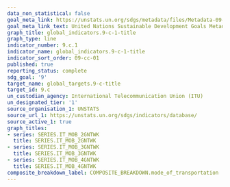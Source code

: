 ```yaml
---
data_non_statistical: false
goal_meta_link: https://unstats.un.org/sdgs/metadata/files/Metadata-09-0C-01.pdf
goal_meta_link_text: United Nations Sustainable Development Goals Metadata (pdf 663kB)
graph_title: global_indicators.9-c-1-title
graph_type: line
indicator_number: 9.c.1
indicator_name: global_indicators.9-c-1-title
indicator_sort_order: 09-cc-01
published: true
reporting_status: complete
sdg_goal: '9'
target_name: global_targets.9-c-title
target_id: 9.c
un_custodian_agency: International Telecommunication Union (ITU)
un_designated_tier: '1'
source_organisation_1: UNSTATS
source_url_1: https://unstats.un.org/sdgs/indicators/database/
source_active_1: true
graph_titles:
- series: SERIES.IT_MOB_2GNTWK
  title: SERIES.IT_MOB_2GNTWK
- series: SERIES.IT_MOB_3GNTWK
  title: SERIES.IT_MOB_3GNTWK
- series: SERIES.IT_MOB_4GNTWK
  title: SERIES.IT_MOB_4GNTWK
composite_breakdown_label: COMPOSITE_BREAKDOWN.mode_of_transportation
---
```

